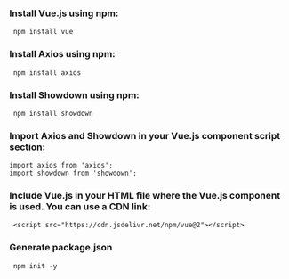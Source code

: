 ### Install Vue.js using npm:
```
 npm install vue
 ```
### Install Axios using npm:
```
 npm install axios
 ```
### Install Showdown using npm:
```
 npm install showdown
 ```
### Import Axios and Showdown in your Vue.js component script section:
```
import axios from 'axios';
import showdown from 'showdown';
```

### Include Vue.js in your HTML file where the Vue.js component is used. You can use a CDN link:
```
 <script src="https://cdn.jsdelivr.net/npm/vue@2"></script>
 ```

### Generate package.json
```
 npm init -y
 ```

